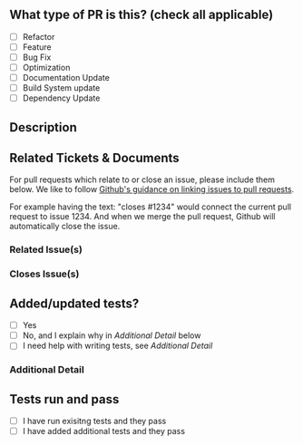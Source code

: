 ## What type of PR is this? (check all applicable)

- [ ] Refactor
- [ ] Feature
- [ ] Bug Fix
- [ ] Optimization
- [ ] Documentation Update
- [ ] Build System update
- [ ] Dependency Update

## Description



## Related Tickets & Documents

For pull requests which relate to or close an issue, please include them below.
We like to follow [Github's guidance on linking issues to pull requests](https://docs.github.com/en/issues/tracking-your-work-with-issues/linking-a-pull-request-to-an-issue).

For example having the text: "closes #1234" would connect the current pull
request to issue 1234.  And when we merge the pull request, Github will
automatically close the issue.

### Related Issue(s)

### Closes Issue(s)

## Added/updated tests?

- [ ] Yes
- [ ] No, and I explain why in _Additional Detail_ below
- [ ] I need help with writing tests, see _Additional Detail_

### Additional Detail


## Tests run and pass

- [ ] I have run exisitng tests and they pass
- [ ] I have added additional tests and they pass
